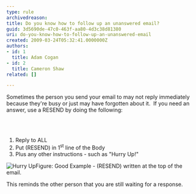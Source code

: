 ```yaml
---
type: rule
archivedreason: 
title: Do you know how to follow up an unanswered email?
guid: 3d5690de-47c0-463f-aa80-4d3c38d81380
uri: do-you-know-how-to-follow-up-an-unanswered-email
created: 2009-03-24T05:32:41.0000000Z
authors:
- id: 1
  title: Adam Cogan
- id: 2
  title: Cameron Shaw
related: []

---
```



Sometimes the person you send your email to may not reply immediately because they're busy or just may have forgotten about it.&#160; If you need an answer, use a RESEND by doing the following&#58;

<br><excerpt class='endintro'></excerpt><br>

  <ol>
    <li>Reply to ALL </li>
    <li>Put (RESEND) in 1<sup>st</sup> line of the Body </li>
    <li>Plus any other instructions - such as &quot;Hurry Up!&quot; </li>
</ol>
<img src="/Communication/RulesToBetterEmail/PublishingImages/HurryUp.gif" alt="Hurry Up" class="ms-rteCustom-ImageArea" /><span class="ms-rteCustom-FigureGood">Figure&#58;&#160;Good Example - (RESEND) written at the top of the email.</span>
<p>This reminds the other person that you are still waiting for a response.</p>



